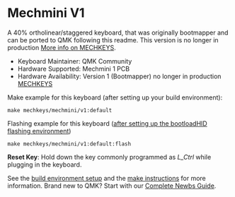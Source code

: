 # Mechmini V1

A 40% ortholinear/staggered keyboard, that was originally bootmapper and can be ported to QMK following this readme.  This version is no longer in production [More info on MECHKEYS](https://mechkeys.ca).

* Keyboard Maintainer: QMK Community
* Hardware Supported: Mechmini 1 PCB
* Hardware Availability: Version 1 (Bootmapper) no longer in production [MECHKEYS](https://mechkeys.ca)

Make example for this keyboard (after setting up your build environment):

    make mechkeys/mechmini/v1:default

Flashing example for this keyboard ([after setting up the bootloadHID flashing environment](https://docs.qmk.fm/#/flashing_bootloadhid))

    make mechkeys/mechmini/v1:default:flash

**Reset Key**: Hold down the key commonly programmed as *L_Ctrl* while plugging in the keyboard.

See the [build environment setup](https://docs.qmk.fm/#/getting_started_build_tools) and the [make instructions](https://docs.qmk.fm/#/getting_started_make_guide) for more information. Brand new to QMK? Start with our [Complete Newbs Guide](https://docs.qmk.fm/#/newbs).
